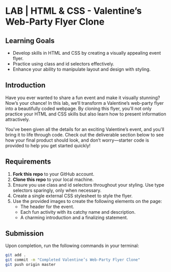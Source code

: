 # LAB | HTML & CSS - Valentine’s Web-Party Flyer Clone

## Learning Goals
- Develop skills in HTML and CSS by creating a visually appealing event flyer.
- Practice using class and id selectors effectively.
- Enhance your ability to manipulate layout and design with styling.

## Introduction
Have you ever wanted to share a fun event and make it visually stunning? Now’s your chance! In this lab, we’ll transform a Valentine’s web-party flyer into a beautifully coded webpage. By cloning this flyer, you'll not only practice your HTML and CSS skills but also learn how to present information attractively.

You've been given all the details for an exciting Valentine’s event, and you'll bring it to life through code. Check out the deliverable section below to see how your final product should look, and don’t worry—starter code is provided to help you get started quickly!

## Requirements
1. **Fork this repo** to your GitHub account.
2. **Clone this repo** to your local machine.
3. Ensure you use class and id selectors throughout your styling. Use type selectors sparingly, only when necessary.
4. Create a single external CSS stylesheet to style the flyer.
5. Use the provided images to create the following elements on the page:
    - The header for the event.
    - Each fun activity with its catchy name and description.
    - A charming introduction and a finalizing statement.

## Submission
Upon completion, run the following commands in your terminal:
```bash
git add .
git commit -m "Completed Valentine’s Web-Party Flyer Clone"
git push origin master
